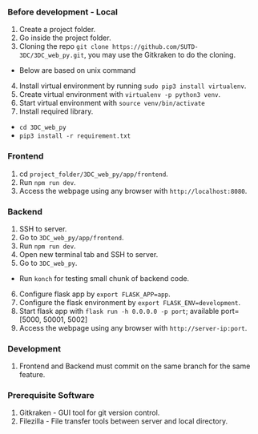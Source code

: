 ### Before development - Local
1. Create a project folder.
2. Go inside the project folder.
3. Cloning the repo `git clone https://github.com/SUTD-3DC/3DC_web_py.git`, you may use the Gitkraken to do the cloning.
* Below are based on unix command
4. Install virtual environment by running `sudo pip3 install virtualenv`.
5. Create virtual environment with `virtualenv -p python3 venv`.
6. Start virtual environment with `source venv/bin/activate`
7. Install required library.
  * `cd 3DC_web_py`
  * `pip3 install -r requirement.txt`
  
### Frontend
1. cd `project_folder/3DC_web_py/app/frontend`.
2. Run `npm run dev`.
3. Access the webpage using any browser with `http://localhost:8080`.

### Backend
1. SSH to server.
2. Go to `3DC_web_py/app/frontend`.
3. Run `npm run dev`.
4. Open new terminal tab and SSH to server.
5. Go to `3DC_web_py`.
* Run `konch` for testing small chunk of backend code.
6. Configure flask app by `export FLASK_APP=app`.
7. Configure the flask environment by `export FLASK_ENV=development`.
8. Start flask app with `flask run -h 0.0.0.0 -p port`; available port=[5000, 50001, 5002]
9. Access the webpage using any browser with `http://server-ip:port`.

### Development
1. Frontend and Backend must commit on the same branch for the same feature.

### Prerequisite Software 
1. Gitkraken - GUI tool for git version control.
2. Filezilla - File transfer tools between server and local directory.
